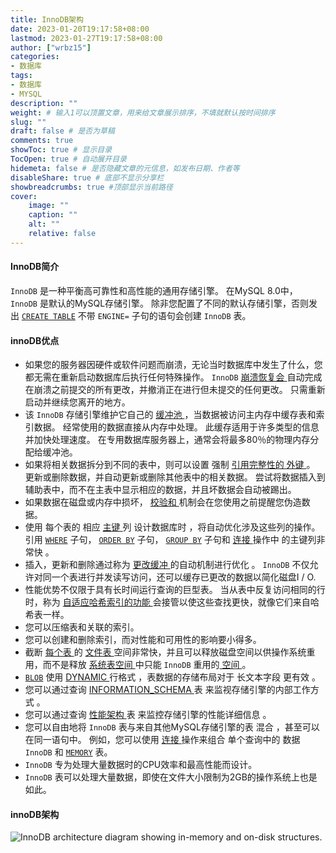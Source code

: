 ```yaml
---
title: InnoDB架构
date: 2023-01-20T19:17:58+08:00
lastmod: 2023-01-27T19:17:58+08:00
author: ["wrbz15"]
categories: 
- 数据库
tags: 
- 数据库
- MYSQL
description: ""
weight: # 输入1可以顶置文章，用来给文章展示排序，不填就默认按时间排序
slug: ""
draft: false # 是否为草稿
comments: true
showToc: true # 显示目录
TocOpen: true # 自动展开目录
hidemeta: false # 是否隐藏文章的元信息，如发布日期、作者等
disableShare: true # 底部不显示分享栏
showbreadcrumbs: true #顶部显示当前路径
cover:
    image: ""
    caption: ""
    alt: ""
    relative: false
---
```


#### InnoDB简介

`InnoDB` 是一种平衡高可靠性和高性能的通用存储引擎。 在MySQL 8.0中， `InnoDB` 是默认的MySQL存储引擎。 除非您配置了不同的默认存储引擎，否则发出 [`CREATE TABLE`](http://www.deituicms.com/mysql8cn/cn/sql-syntax.html#create-table) 不带 `ENGINE=` 子句的语句会创建 `InnoDB` 表。

#### innoDB优点

- 如果您的服务器因硬件或软件问题而崩溃，无论当时数据库中发生了什么，您都无需在重新启动数据库后执行任何特殊操作。 `InnoDB` [崩溃恢复会 ](http://www.deituicms.com/mysql8cn/cn/glossary.html#glos_crash_recovery)自动完成在崩溃之前提交的所有更改，并撤消正在进行但未提交的任何更改。 只需重新启动并继续您离开的地方。
- 该 `InnoDB` 存储引擎维护它自己的 [缓冲池 ](http://www.deituicms.com/mysql8cn/cn/glossary.html#glos_buffer_pool)，当数据被访问主内存中缓存表和索引数据。 经常使用的数据直接从内存中处理。 此缓存适用于许多类型的信息并加快处理速度。 在专用数据库服务器上，通常会将最多80％的物理内存分配给缓冲池。
- 如果将相关数据拆分到不同的表中，则可以设置 强制 [引用完整性的 ](http://www.deituicms.com/mysql8cn/cn/glossary.html#glos_referential_integrity)[外键 ](http://www.deituicms.com/mysql8cn/cn/glossary.html#glos_foreign_key)。 更新或删除数据，并自动更新或删除其他表中的相关数据。 尝试将数据插入到辅助表中，而不在主表中显示相应的数据，并且坏数据会自动被踢出。
- 如果数据在磁盘或内存中损坏， [校验和 ](http://www.deituicms.com/mysql8cn/cn/glossary.html#glos_checksum)机制会在您使用之前提醒您伪造数据。
- 使用 每个表的 相应 [主键 ](http://www.deituicms.com/mysql8cn/cn/glossary.html#glos_primary_key)列 设计数据库时 ，将自动优化涉及这些列的操作。 引用 [`WHERE`](http://www.deituicms.com/mysql8cn/cn/sql-syntax.html#select) 子句， [`ORDER BY`](http://www.deituicms.com/mysql8cn/cn/sql-syntax.html#select) 子句， [`GROUP BY`](http://www.deituicms.com/mysql8cn/cn/sql-syntax.html#select) 子句和 [连接 ](http://www.deituicms.com/mysql8cn/cn/glossary.html#glos_join)操作中 的主键列非常快 。
- 插入，更新和删除通过称为 [更改缓冲 ](http://www.deituicms.com/mysql8cn/cn/glossary.html#glos_change_buffering)的自动机制进行优化 。 `InnoDB` 不仅允许对同一个表进行并发读写访问，还可以缓存已更改的数据以简化磁盘I / O.
- 性能优势不仅限于具有长时间运行查询的巨型表。 当从表中反复访问相同的行时，称为 [自适应哈希索引的功能 ](http://www.deituicms.com/mysql8cn/cn/glossary.html#glos_adaptive_hash_index)会接管以使这些查找更快，就像它们来自哈希表一样。
- 您可以压缩表和关联的索引。
- 您可以创建和删除索引，而对性能和可用性的影响要小得多。
- 截断 [每个表 ](http://www.deituicms.com/mysql8cn/cn/glossary.html#glos_file_per_table)的 [文件表 ](http://www.deituicms.com/mysql8cn/cn/glossary.html#glos_file_per_table)空间非常快，并且可以释放磁盘空间以供操作系统重用，而不是释放 [系统表空间 ](http://www.deituicms.com/mysql8cn/cn/glossary.html#glos_system_tablespace)中只能 `InnoDB` 重用的[ 空间 ](http://www.deituicms.com/mysql8cn/cn/glossary.html#glos_system_tablespace)。
- [`BLOB`](http://www.deituicms.com/mysql8cn/cn/data-types.html#blob) 使用 [DYNAMIC ](http://www.deituicms.com/mysql8cn/cn/glossary.html#glos_dynamic_row_format)行格式 ，表数据的存储布局对于 长文本字段 更有效 。
- 您可以通过查询 [INFORMATION_SCHEMA ](http://www.deituicms.com/mysql8cn/cn/glossary.html#glos_information_schema)表 来监视存储引擎的内部工作方式 。
- 您可以通过查询 [性能架构 ](http://www.deituicms.com/mysql8cn/cn/glossary.html#glos_performance_schema)表 来监控存储引擎的性能详细信息 。
- 您可以自由地将 `InnoDB` 表与来自其他MySQL存储引擎的表 混合 ，甚至可以在同一语句中。 例如，您可以使用 [连接 ](http://www.deituicms.com/mysql8cn/cn/glossary.html#glos_join)操作来组合 单个查询中的 数据 `InnoDB` 和 [`MEMORY`](http://www.deituicms.com/mysql8cn/cn/storage-engines.html#memory-storage-engine) 表。
- `InnoDB` 专为处理大量数据时的CPU效率和最高性能而设计。
- `InnoDB` 表可以处理大量数据，即使在文件大小限制为2GB的操作系统上也是如此。

#### innoDB架构

![InnoDB architecture diagram showing in-memory and on-disk structures.](http://www.deituicms.com/mysql8cn/cn/images/innodb-architecture.png)

